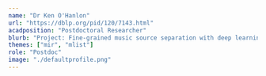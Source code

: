 ```yaml
---
name: "Dr Ken O'Hanlon"
url: "https://dblp.org/pid/120/7143.html"
acadposition: "Postdoctoral Researcher"
blurb: "Project: Fine-grained music source separation with deep learning models"
themes: ["mir", "mlist"]
role: "Postdoc"
image: "./defaultprofile.png"
---
```


